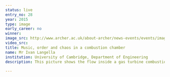 ```yaml
---
status: live
entry_no: 28
year: 2015
type: image 
early_career: no 
winner: 
image_src: http://www.archer.ac.uk/about-archer/news-events/events/image-comp/gallery-2015/28_Entry_800.jpg
video_src: 
title: Music, order and chaos in a combustion chamber
name: Mr Ivan Langella
institution: University of Cambridge, Department of Engineering
description: This picture shows the flow inside a gas turbine combustion chamber computed using ARCHER. The swirling flow enters the  chamber from the left as indicated by the arrows and evolves to become chaotic in the early part of the chamber, where vortical  structures, colored by temperature, can be observed. A trumpet-like iso-pressure surface surrounded by this chaos is produced by  the flow accelerating towards the exit because of the interaction between flame and turbulence. One can see order emerging from the  chaos resulting in a beautiful flow structure. Understanding this interaction helps to construct "silent" combustors for future  environmentally friendly gas turbine engines. <br /><br /> Colors represent temperature (red - high, blue - low) for vortical structures and velocity vectors, and vorticity on the iso-pressure surfaces.
  
---
```

